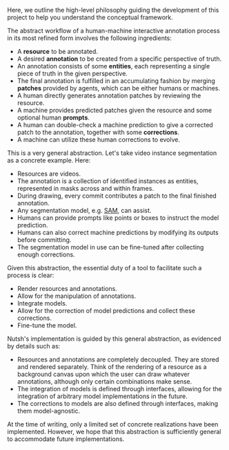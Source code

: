 Here, we outline the high-level philosophy guiding the development of this project to help you understand the conceptual framework.

The abstract workflow of a human-machine interactive annotation process in its most refined form involves the following ingredients:

- A **resource** to be annotated.
- A desired **annotation** to be created from a specific perspective of truth.
- An annotation consists of some **entities**, each representing a single piece of truth in the given perspective.
- The final annotation is fulfilled in an accumulating fashion by merging **patches** provided by agents, which can be either humans or machines.
- A human directly generates annotation patches by reviewing the resource.
- A machine provides predicted patches given the resource and some optional human **prompts**.
- A human can double-check a machine prediction to give a corrected patch to the annotation, together with some **corrections**.
- A machine can utilize these human corrections to evolve.

This is a very general abstraction. Let's take video instance segmentation as a concrete example. Here:

- Resources are videos.
- The annotation is a collection of identified instances as entities, represented in masks across and within frames.
- During drawing, every commit contributes a patch to the final finished annotation.
- Any segmentation model, e.g. [SAM](https://segment-anything.com/), can assist.
- Humans can provide prompts like points or boxes to instruct the model prediction.
- Humans can also correct machine predictions by modifying its outputs before committing.
- The segmentation model in use can be fine-tuned after collecting enough corrections.

Given this abstraction, the essential duty of a tool to facilitate such a process is clear:

- Render resources and annotations.
- Allow for the manipulation of annotations.
- Integrate models.
- Allow for the correction of model predictions and collect these corrections.
- Fine-tune the model.

Nutsh's implementation is guided by this general abstraction, as evidenced by details such as:

- Resources and annotations are completely decoupled. They are stored and rendered separately.
  Think of the rendering of a resource as a background canvas upon which the user can draw whatever annotations, although only certain combinations make sense.
- The integration of models is defined through interfaces, allowing for the integration of arbitrary model implementations in the future.
- The corrections to models are also defined through interfaces, making them model-agnostic.

At the time of writing, only a limited set of concrete realizations have been implemented. However, we hope that this abstraction is sufficiently general to accommodate future implementations.
